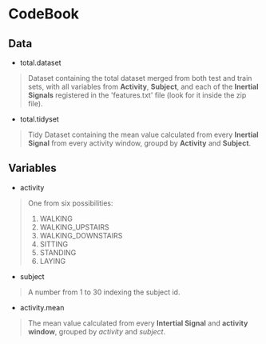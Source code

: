 # CodeBook

## Data

* total.dataset

> Dataset containing the total dataset merged from both test and train sets, with all variables from **Activity**, **Subject**, and each of the **Inertial Signals** registered in the 'features.txt' file (look for it inside the zip file).

* total.tidyset

> Tidy Dataset containing the mean value calculated from every **Inertial Signal** from every activity window, groupd by **Activity** and **Subject**.

## Variables

* activity

> One from six possibilities: 
> 1. WALKING
> 2. WALKING_UPSTAIRS
> 3. WALKING_DOWNSTAIRS
> 4. SITTING
> 5. STANDING
> 6. LAYING

* subject

> A number from 1 to 30 indexing the subject id.

* activity.mean

> The mean value calculated from every **Intertial Signal** and **activity window**, grouped by *activity* and *subject*.
